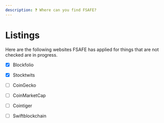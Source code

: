 ```yaml
---
description: ❓ Where can you find FSAFE?
---
```


# Listings

Here are the following websites FSAFE has applied for things that are not checked are in progress.

* [x] Blockfolio
* [x] Stocktwits
* [ ] CoinGecko
* [ ] CoinMarketCap
* [ ] Cointiger
* [ ] Swiftblockchain

